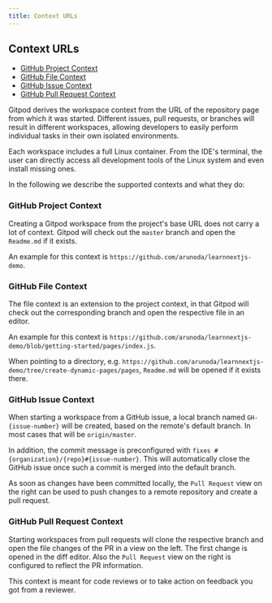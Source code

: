 ```yaml
---
title: Context URLs
---
```

## Context URLs

 * [GitHub Project Context](#github-project-context)
 * [GitHub File Context](#github-file-context)
 * [GitHub Issue Context](#github-issue-context)
 * [GitHub Pull Request Context](#github-pull-request-context)

Gitpod derives the workspace context from the URL of the repository page from which it was
started. Different issues, pull requests, or branches will result in different workspaces, allowing
developers to easily perform individual tasks in their own isolated environments.

Each workspace includes a full Linux container. From the IDE's terminal, the user can directly
access all development tools of the Linux system and even install missing ones.

In the following we describe the supported contexts and what they do:

### GitHub Project Context

Creating a Gitpod workspace from the project's base URL does not carry a lot of context.
Gitpod will check out the `master` branch and open the `Readme.md` if it exists.

An example for this context is `https://github.com/arunoda/learnnextjs-demo`.

### GitHub File Context

The file context is an extension to the project context, in that Gitpod will check out the
corresponding branch and open the respective file in an editor.

An example for this context is
`https://github.com/arunoda/learnnextjs-demo/blob/getting-started/pages/index.js`.

When pointing to a directory, e.g.
`https://github.com/arunoda/learnnextjs-demo/tree/create-dynamic-pages/pages`, `Readme.md`
will be opened if it exists there.

### GitHub Issue Context

When starting a workspace from a GitHub issue, a local branch named `GH-{issue-number}` will be
created, based on the remote's default branch. In most cases that will be `origin/master`.

In addition, the commit message is preconfigured with `fixes #{organization}/{repo}#{issue-number}`.
This will automatically close the GitHub issue once such a commit is merged into the default branch.

As soon as changes have been committed locally, the `Pull Request` view on the right can be used to
push changes to a remote repository and create a pull request.

### GitHub Pull Request Context

Starting workspaces from pull requests will clone the respective branch and open the file
changes of the PR in a view on the left. The first change is opened in the diff editor.
Also the `Pull Request` view on the right is configured to reflect the PR information.

This context is meant for code reviews or to take action on feedback you got from a reviewer.
